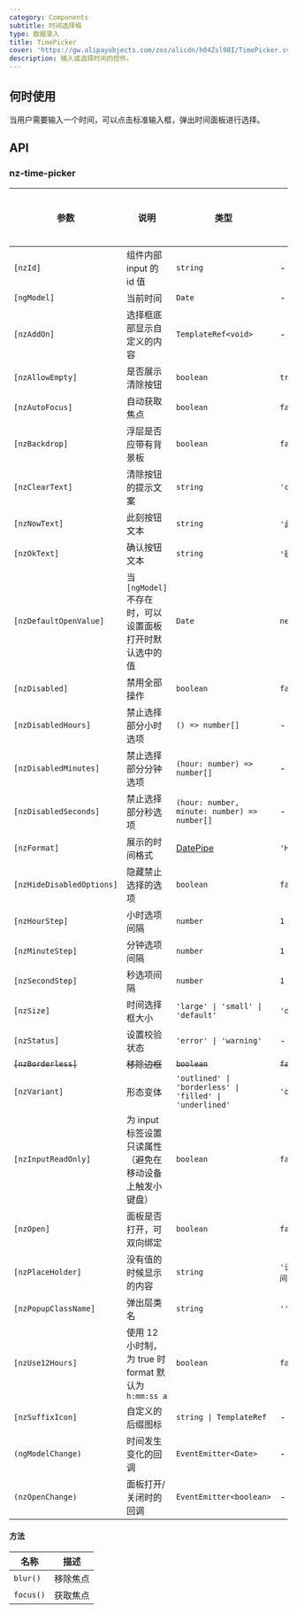 ```yaml
---
category: Components
subtitle: 时间选择框
type: 数据录入
title: TimePicker
cover: 'https://gw.alipayobjects.com/zos/alicdn/h04Zsl98I/TimePicker.svg'
description: 输入或选择时间的控件。
---
```


## 何时使用

当用户需要输入一个时间，可以点击标准输入框，弹出时间面板进行选择。

## API

### nz-time-picker

| 参数                      | 说明                                                    | 类型                                                     | 默认值         | 全局配置 |
| ------------------------- | ------------------------------------------------------- | -------------------------------------------------------- | -------------- | -------- |
| `[nzId]`                  | 组件内部 input 的 id 值                                 | `string`                                                 | -              |
| `[ngModel]`               | 当前时间                                                | `Date`                                                   | -              |
| `[nzAddOn]`               | 选择框底部显示自定义的内容                              | `TemplateRef<void>`                                      | -              |
| `[nzAllowEmpty]`          | 是否展示清除按钮                                        | `boolean`                                                | `true`         | ✅       |
| `[nzAutoFocus]`           | 自动获取焦点                                            | `boolean`                                                | `false`        |
| `[nzBackdrop]`            | 浮层是否应带有背景板                                    | `boolean`                                                | `false`        |
| `[nzClearText]`           | 清除按钮的提示文案                                      | `string`                                                 | `'clear'`      | ✅       |
| `[nzNowText]`             | 此刻按钮文本                                            | `string`                                                 | `'此刻'`       | ✅       |
| `[nzOkText]`              | 确认按钮文本                                            | `string`                                                 | `'确定'`       | ✅       |
| `[nzDefaultOpenValue]`    | 当 `[ngModel]` 不存在时，可以设置面板打开时默认选中的值 | `Date`                                                   | `new Date()`   |
| `[nzDisabled]`            | 禁用全部操作                                            | `boolean`                                                | `false`        |
| `[nzDisabledHours]`       | 禁止选择部分小时选项                                    | `() => number[]`                                         | -              |
| `[nzDisabledMinutes]`     | 禁止选择部分分钟选项                                    | `(hour: number) => number[]`                             | -              |
| `[nzDisabledSeconds]`     | 禁止选择部分秒选项                                      | `(hour: number, minute: number) => number[]`             | -              |
| `[nzFormat]`              | 展示的时间格式                                          | [DatePipe](https://angular.cn/api/common/DatePipe)       | `'HH:mm:ss'`   | ✅       |
| `[nzHideDisabledOptions]` | 隐藏禁止选择的选项                                      | `boolean`                                                | `false`        |
| `[nzHourStep]`            | 小时选项间隔                                            | `number`                                                 | `1`            | ✅       |
| `[nzMinuteStep]`          | 分钟选项间隔                                            | `number`                                                 | `1`            | ✅       |
| `[nzSecondStep]`          | 秒选项间隔                                              | `number`                                                 | `1`            | ✅       |
| `[nzSize]`                | 时间选择框大小                                          | `'large' \| 'small' \| 'default'`                        | `'default'`    |
| `[nzStatus]`              | 设置校验状态                                            | `'error' \| 'warning'`                                   | -              |
| ~~`[nzBorderless]`~~      | ~~移除边框~~                                            | ~~`boolean`~~                                            | ~~`false`~~    | -        |
| `[nzVariant]`             | 形态变体                                                | `'outlined' \| 'borderless' \| 'filled' \| 'underlined'` | `'outlined'`   | ✅       |
| `[nzInputReadOnly]`       | 为 input 标签设置只读属性（避免在移动设备上触发小键盘） | `boolean`                                                | `false`        | -        |
| `[nzOpen]`                | 面板是否打开，可双向绑定                                | `boolean`                                                | `false`        |
| `[nzPlaceHolder]`         | 没有值的时候显示的内容                                  | `string`                                                 | `'请选择时间'` |
| `[nzPopupClassName]`      | 弹出层类名                                              | `string`                                                 | `''`           | ✅       |
| `[nzUse12Hours]`          | 使用 12 小时制，为 true 时 format 默认为`h:mm:ss a`     | `boolean`                                                | `false`        | ✅       |
| `[nzSuffixIcon]`          | 自定义的后缀图标                                        | `string \| TemplateRef`                                  | -              | ✅       |
| `(ngModelChange)`         | 时间发生变化的回调                                      | `EventEmitter<Date>`                                     | -              |
| `(nzOpenChange)`          | 面板打开/关闭时的回调                                   | `EventEmitter<boolean>`                                  | -              |

#### 方法

| 名称      | 描述     |
| --------- | -------- |
| `blur()`  | 移除焦点 |
| `focus()` | 获取焦点 |
